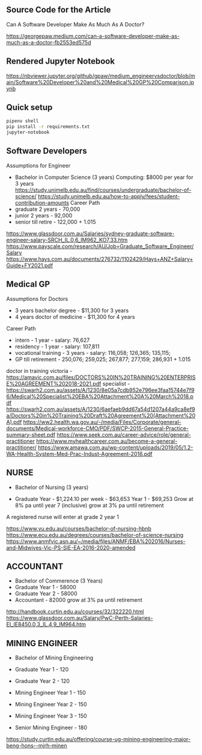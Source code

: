 ## Source Code for the Article

Can A Software Developer Make As Much As A Doctor?

https://georgepaw.medium.com/can-a-software-developer-make-as-much-as-a-doctor-fb2553ed575d

## Rendered Jupyter Notebook
https://nbviewer.jupyter.org/github/gpaw/medium_engineervsdoctor/blob/main/Software%20Developer%20and%20Medical%20GP%20Comparison.ipynb

## Quick setup

```bash
pipenv shell
pip install -r requirements.txt
jupyter-notebook
```

## Software Developers

Assumptions for Engineer
- Bachelor in Computer Science (3 years)
Computing: $8000 per year for 3 years
https://study.unimelb.edu.au/find/courses/undergraduate/bachelor-of-science/
https://study.unimelb.edu.au/how-to-apply/fees/student-contribution-amounts 
Career Path
- graduate 2 years - 70,000
- junior 2 years - 92,000
- senior till retire - 122,000 + 1.015

https://www.glassdoor.com.au/Salaries/sydney-graduate-software-engineer-salary-SRCH_IL.0,6_IM962_KO7,33.htm
https://www.payscale.com/research/AU/Job=Graduate_Software_Engineer/Salary
https://www.hays.com.au/documents/276732/1102429/Hays+ANZ+Salary+Guide+FY2021.pdf

## Medical GP

Assumptions for Doctors
- 3 years bachelor degree - $11,300 for 3 years
- 4 years doctor of medicine - $11,300 for 4 years

Career Path
- intern - 1 year  - salary: 76,627
- residency - 1 year - salary: 107,811
- vocational training - 3 years - salary: 116,058; 126,365; 135,115;
- GP till retirement - 250,076; 259,025; 267,877; 277,159; 286,931 + 1.015

doctor in training victoria - https://amavic.com.au/files/DOCTORS%20IN%20TRAINING%20ENTERPRISE%20AGREEMENT%202018-2021.pdf
specialist - https://swarh2.com.au/assets/A/1230/8e05a7cdb952e796ee3faa15744e7f96/Medical%20Specialist%20EBA%20Attachment%20A%20March%2018.pdf
https://swarh2.com.au/assets/A/1230/6aefaeb9dd67a54d1207a44a9ca8ef9a/Doctors%20in%20Training%20Draft%20Agreement%20(Attachment%20A).pdf
https://ww2.health.wa.gov.au/-/media/Files/Corporate/general-documents/Medical-workforce-CMO/PDF/SWCP-2015-General-Practice-summary-sheet.pdf
https://www.seek.com.au/career-advice/role/general-practitioner
https://www.myhealthcareer.com.au/become-a-general-practitioner/
https://www.amawa.com.au/wp-content/uploads/2019/05/1.2-WA-Health-System-Med-Prac-Indust-Agreement-2016.pdf


## NURSE

- Bachelor of Nursing (3 years)

- Graduate Year - $1,224.10 per week - $63,653
Year 1 - $69,253
Grow at 8% pa until year 7 (inclusive)
grow at 3% pa until retirement

A registered nurse will enter at grade 2 year 1


https://www.vu.edu.au/courses/bachelor-of-nursing-hbnb
https://www.ecu.edu.au/degrees/courses/bachelor-of-science-nursing
https://www.anmfvic.asn.au/~/media/files/ANMF/EBA%202016/Nurses-and-Midwives-Vic-PS-SIE-EA-2016-2020-amended


## ACCOUNTANT

- Bachelor of Commerence (3 Years)
- Graduate Year 1 - 58000
- Graduate Year 2 - 58000
- Accountant - 82000
grow at 3% pa until retirement



http://handbook.curtin.edu.au/courses/32/322220.html
https://www.glassdoor.com.au/Salary/PwC-Perth-Salaries-EI_IE8450.0,3_IL.4,9_IM964.htm

## MINING ENGINEER 
   
- Bachelor of Mining Engineering

- Graduate Year 1 - 120
- Graduate Year 2 - 120
- Mining Engineer Year 1 - 150
- Mining Engineer Year 2 - 150
- Mining Engineer Year 3 - 150
- Senior Mining Engineer  - 180


https://study.curtin.edu.au/offering/course-ug-mining-engineering-major-beng-hons--mjrh-minen